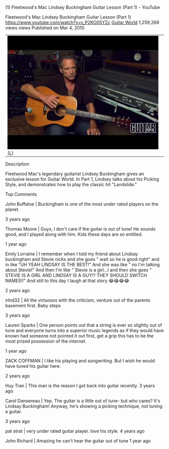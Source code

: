 (1) Fleetwood's Mac Lindsey Buckingham Guitar Lesson (Part 1) - YouTube

Fleetwood's Mac Lindsey Buckingham Guitar Lesson (Part 1)
https://www.youtube.com/watch?v=v_P2KO05YZc
[Guitar World](https://www.youtube.com/channel/UCqHkFMEmOPFO3ahcrrBAj4w)
1,259,269 views views
Published on Mar 4, 2010

|     |
| --- |
| ![hqdefault.jpg](../_resources/c0b95276f974e08b56ab90e19871b549.jpg)[(L)](https://www.youtube.com/watch?v=v_P2KO05YZc) |

Description

Fleetwood Mac's legendary guitarist Lindsey Buckingham gives an exclusive lesson for Guitar World. In Part 1, Lindsey talks about his Picking Style, and demonstrates how to play the classic hit "Landslide."

Top Comments

John Buffaloe  | Buckingham is one of the most under rated players on the planet.

3 years ago

Thomas Moore  | Guys, I don't care if the guitar is out of tune! He sounds good, and I played along with him. Kids these days are so entitled.

1 year ago

Emily Lorraine  | I remember when I told my friend about Lindsay buckingham and Stevie nicks and she goes " wait so he is good right" and in like "UH YEAH LINDSAY IS THE BEST!" And she was like " no I'm talking about Stevie!" And then I'm like " Stevie is a girl...l and then she goes " STEVIE IS A GIRL AND LINDSAY IS A GUY!? THEY SHOULD SWITCH NAMES!!" And still to this day I laugh at that story 😂😂😂😂

2 years ago

irlnd32  | All the virtuosos with the criticism, venture out of the parents basement first. Baby steps

3 years ago

Lauren Sparks  | One person points out that a string is ever so slightly out of tune and everyone turns into a superior music legends as if they would have known had someone not pointed it out first, get a grip this has to be the most prized possession of the internet.

1 year ago

ZACK COFFMAN  | I like his playing and songwriting. But I wish he would have tuned his guitar here.

2 years ago

Huy Tran  | This man is the reason I got back into guitar recently.
3 years ago

Carol Dansereau  | Yep. The guitar is a little out of tune- but who cares? It's Lindsay Buckingham! Anyway, he's showing a picking technique, not tuning a guitar.

3 years ago

pat strat  | very under rated guitar player. love his style.
4 years ago

John Richard  | Amazing he can't hear the guitar out of tune
1 year ago